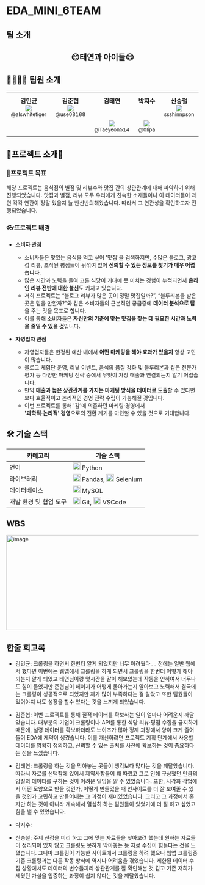 # EDA_MINI_6TEAM

## 팀 소개
<div align="center">
<h2>😊태연과 아이들😊</h2>
</div>

## 👨‍👩‍👧‍👦 팀원 소개
<table align="center">
  <tr>
    <td align="center" valign="top" style="padding: 10px;">
      <strong>김민균</strong><br/>
      <img src="https://github.com/user-attachments/assets/e856e3cd-3ab1-40c1-b6f7-2af13b15efa2"/>
      <sub>@alswhitetiger</sub>
    </td>
    <td align="center" valign="top" style="padding: 10px;">
      <strong>김준협</strong><br/>
      <img src="https://github.com/user-attachments/assets/40832a72-422f-4f10-aad4-83d6a81f0ce2"/>
      <sub>@use08168</sub>
    </td>
    <td align="center" valign="top" style="padding: 10px;">
      <strong>김태연</strong><br/>
      <br/><br/>
      <img src="https://github.com/user-attachments/assets/9b2505fc-cd39-4e41-83db-a9dbcd9e17e9"/>
      <sub>@Taeyeon514</sub>
    </td>
      <td align="center" valign="top" style="padding: 10px;">
      <strong>박지수</strong><br/>
      <br/><br/>
      <img src="https://github.com/user-attachments/assets/fe23faf4-c3e6-4086-93ee-c22b6914a3bc"/>
      <sub>@0lipa</sub>
    </td>
    <td align="center" valign="top" style="padding: 10px;">
      <strong>신승철</strong><br/>
      <img src="https://github.com/user-attachments/assets/fe7e2983-e615-4d5b-b01b-d9bda28097bd"/>
      <sub>ssshinnpson</sub>
    </td>
  </tr>
</table>

## 🌸프로젝트 소개🌸

### 🧭프로젝트 목표
해당 프로젝트는 음식점의 별점 및 리뷰수와 맛집 간의 상관관계에 대해 파악하기 위해 진행되었습니다. 맛집과 별점, 리뷰 모두 우리에게 친숙한 소재들이나 이 데이터들이 과연 각각 연관이 정말 있을지 늘 반신반의해왔습니다. 따라서 그 연관성을 확인하고자 진행되었습니다.

### 👓프로젝트 배경
- **소비자 관점**
    - 소비자들은 맛있는 음식을 먹고 싶어 '맛집'을 검색하지만, 수많은 블로그, 광고성 리뷰, 조작된 평점들이 뒤섞여 있어
      **신뢰할 수 있는 정보를 찾기가 매우 어렵습니다**.
    - 많은 시간과 노력을 들여 고른 식당이 기대에 못 미치는 경험이 누적되면서 **온라인 리뷰 전반에 대한 불신**도 커지고 있습니다.
    - 저희 프로젝트는 “블로그 리뷰가 많은 곳이 정말 맛집일까?”, “블루리본을 받은 곳은 믿을 만할까?”와 같은 소비자들의 근본적인 궁금증에
      **데이터 분석으로 답**을 주는 것을 목표로 합니다.
    - 이를 통해 소비자들은 **자신만의 기준에 맞는 맛집을 찾는 데 필요한 시간과 노력을 줄일 수 있을 것**입니다.

- **자영업자 관점**
    - 자영업자들은 한정된 예산 내에서 **어떤 마케팅을 해야 효과가 있을지** 항상 고민이 많습니다.
    - 블로그 체험단 운영, 리뷰 이벤트, 음식의 품질 강화 및 블루리본과 같은 전문가 평가 등 다양한 마케팅 전략 중에서 무엇이 가장 매출과 연결되는지 알기 어렵습니다.
    - 만약 **매출과 높은 상관관계를 가지는 마케팅 방식을 데이터로 도출**할 수 있다면 보다 효율적이고 논리적인 경영 전략 수립이 가능해질 것입니다.
    - 이번 프로젝트를 통해 '감'에 의존하던 마케팅·경영에서  
      **'과학적·논리적' 경영**으로의 전환 계기를 마련할 수 있을 것으로 기대합니다.

## 🛠️ 기술 스택

| 카테고리                | 기술 스택                                                                                     |
|-----------------------|--------------------------------------------------------------------------------------------|
| 언어                  | <img src="https://i.namu.wiki/i/mxMv5lNX8m8lUwu7yTjN6eNZh8JVuI6a_chEyMRc4V9oECkhVIl7OiPiGIOllv14uDVNuwRPVco8abCPe5xOiQ.svg" width="20"/> Python |
| 라이브러리            | <img src="https://cdn.jsdelivr.net/gh/devicons/devicon/icons/pandas/pandas-original.svg" width="20"/> Pandas, <img src="https://cdn.jsdelivr.net/gh/devicons/devicon/icons/selenium/selenium-original.svg" width="20"/> Selenium |
| 데이터베이스           | <img src="https://cdn.jsdelivr.net/gh/devicons/devicon/icons/mysql/mysql-original.svg" width="20"/> MySQL           |
| 개발 환경 및 협업 도구 | <img src="https://cdn.jsdelivr.net/gh/devicons/devicon/icons/git/git-original.svg" width="20"/> Git, <img src="https://cdn.jsdelivr.net/gh/devicons/devicon/icons/vscode/vscode-original.svg" width="20"/> VSCode |

  
## WBS
<img width="1653" height="249" alt="image" src="https://github.com/user-attachments/assets/652bc7ef-ffdd-4510-8ad5-cd37c6de42c9" />

## 한줄 회고록
- 김민균: 크롤링을 하면서 한번더 알게 되었지만 너무 어려웠다.... 전에는 일반 웹에서 했다면 이번에는 웹앱에서 크롤링을 하게 되면서 크롤링을 한번더 어떻게 해야 되는지 알게 되었고 태연님이랑 몇시간을 같이 해보았는데 작동을 안하여서 너무나도 힘이 들었지만 준협님이 페이지가 어떻게 돌아가는지 알아보고 노력해서 결국에는 크롤링이 성공적으로 되었지만 제가 많이 부족하다는 걸 알았고 또한 팀원들이 있어야지 나도 성장을 할수 있다는 것을 느끼게 되었습니다. 

- 김준협: 이번 프로젝트를 통해 질적 데이터를 확보하는 일이 얼마나 어려운지 깨달았습니다. 대부분의 기업이 크롤링이나 API를 통한 식당 리뷰·평점 수집을 금지하기 때문에, 설령 데이터를 확보하더라도 노이즈가 많아 정제 과정에서 양이 크게 줄어들어 EDA에 제약이 생겼습니다. 이를 개선하려면 프로젝트 기획 단계에서 사용할 데이터를 명확히 정의하고, 신뢰할 수 있는 출처를 사전에 확보하는 것이 중요하다는 점을 느꼈습니다.

- 김태연: 크롤링을 하는 것을 막아놓는 곳들이 생각보다 많다는 것을 깨달았습니다. 따라서 자료를 선택함에 있어서 제약사항들이 꽤 따랐고 그로 인해 구상했던 만큼의 양질의 데이터를 구하는 것이 어려운 일임을 알 수 있었습니다. 또한, 시각화 작업에서 어떤 모양으로 만들 것인가, 어떻게 만들었을 때 인사이트를 더 잘 보여줄 수 있을 것인가 고민하고 만들어내는 그 과정이 재미있었습니다. 그리고 그 과정에서 혼자만 하는 것이 아니라 계속해서 열심히 하는 팀원들이 있었기에 더 잘 하고 싶었고 힘을 낼 수 있었습니다. 

- 박지수:

- 신승철: 주제 선정을 미리 하고 그에 맞는 자료들을 찾아보려 했는데 원하는 자료들이 정리되어 있지 않고 크롤링도 못하게 막아놓는 등 자료 수집이 힘들다는 것을 느꼈습니다. 그나마 크롤링이 가능한 사이트에서 크롤링을 하려 했으나 웹앱 크롤링중 기존 크롤링과는 다른 작동 방식에 역시나 어려움을 겪었습니다. 제한된 데이터 수집 상황에서도 데이터의 변수들끼리 상관관계를 잘 확인해본 것 같고 기존 저희가 세웠던 가설을 입증하는 과정이 쉽지 않다는 것을 깨달았습니다.
